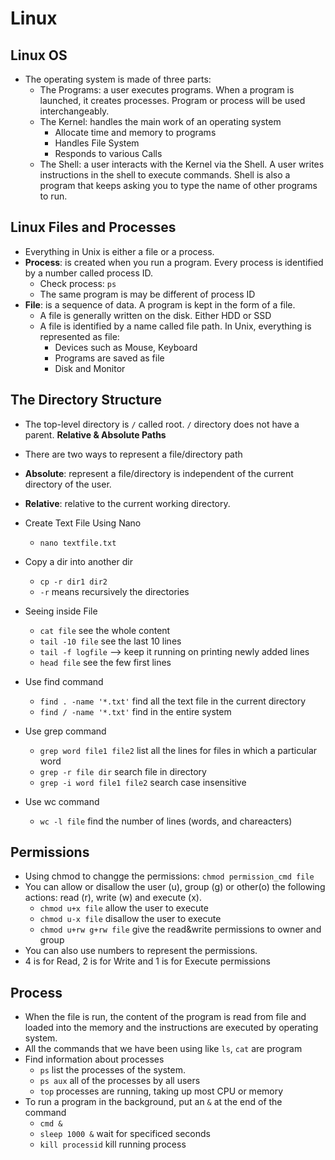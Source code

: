 # Linux

## Linux OS
- The operating system is made of three parts:
    - The Programs: a user executes programs. When a program is launched, it creates processes. Program or process will be used interchangeably.
    - The Kernel: handles the main work of an operating system
        - Allocate time and memory to programs
        - Handles File System
        - Responds to various Calls
    - The Shell: a user interacts with the Kernel via the Shell. A user writes instructions in the shell to execute commands. Shell is also a program that keeps asking you to type the name of other programs to run.

## Linux Files and Processes
- Everything in Unix is either a file or a process.
- __Process__: is created when you run a program. Every process is identified by a number called process ID.
    - Check process: `ps`
    - The same program is may be different of process ID
- __File__: is a sequence of data. A program is kept in the form of a file.
    - A file is generally written on the disk. Either HDD or SSD
    - A file is identified by a name called file path. In Unix, everything is represented as file:
        - Devices such as Mouse, Keyboard
        - Programs are saved as file
        - Disk and Monitor

## The Directory Structure
- The top-level directory is `/` called root. `/` directory does not have a parent.
**Relative & Absolute Paths**
- There are two ways to represent a file/directory path
- __Absolute__: represent a file/directory is independent of the current directory of the user.
- __Relative__: relative to the current working directory.

- Create Text File Using Nano
    - `nano textfile.txt`
- Copy a dir into another dir
    - `cp -r dir1 dir2`
    - `-r` means recursively the directories
- Seeing inside File
    - `cat file` see the whole content
    - `tail -10 file` see the last 10 lines
    - `tail -f logfile` --> keep it running on printing newly added lines
    - `head file` see the few first lines
- Use find command
    - `find . -name '*.txt'` find all the text file in the current directory
    - `find / -name '*.txt'` find in the entire system
- Use grep command
    - `grep word file1 file2` list all the lines for files in which a particular word
    - `grep -r file dir` search file in directory
    - `grep -i word file1 file2` search case insensitive
- Use wc command
    - `wc -l file` find the number of lines (words, and chareacters)

## Permissions
- Using chmod to changge the permissions: `chmod permission_cmd file`
- You can allow or disallow the user (u), group (g) or other(o) the following actions: read (r), write (w) and execute (x).
    - `chmod u+x file` allow the user to execute
    - `chmod u-x file` disallow the user to execute
    - `chmod u+rw g+rw file` give the read&write permissions to owner and group
- You can also use numbers to represent the permissions.
- 4 is for Read, 2 is for Write and 1 is for Execute permissions

## Process
- When the file is run, the content of the program is read from file and loaded into the memory and the instructions are executed by operating system.
- All the commands that we have been using like `ls`, `cat` are program
- Find information about processes
    - `ps` list the processes of the system.
    - `ps aux` all of the processes by all users
    - `top` processes are running, taking up most CPU or memory
- To run a program in the background, put an `&` at the end of the command
    - `cmd &`
    - `sleep 1000 &` wait for specificed seconds
    -  `kill processid` kill running process